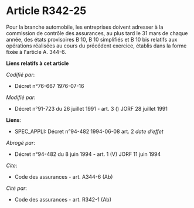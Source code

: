 # Article R342-25

Pour la branche automobile, les entreprises doivent adresser à la commission de contrôle des assurances, au plus tard le 31
mars de chaque année, des états provisoires B 10, B 10 simplifiés et B 10 bis relatifs aux opérations réalisées au cours du
précédent exercice, établis dans la forme fixée à l'article A. 344-6.

**Liens relatifs à cet article**

_Codifié par_:

  - Décret n°76-667 1976-07-16

_Modifié par_:

  - Décret n°91-723 du 26 juillet 1991 - art. 3 () JORF 28 juillet 1991

**Liens**:

  - SPEC_APPLI: Décret n°94-482 1994-06-08 art. 2 *date d'effet*

_Abrogé par_:

  - Décret n°94-482 du 8 juin 1994 - art. 1 (V) JORF 11 juin 1994

_Cite_:

  - Code des assurances - art. A344-6 (Ab)

_Cité par_:

  - Code des assurances - art. R342-1 (Ab)
